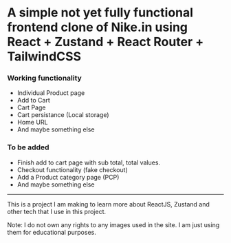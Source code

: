 # A simple not yet fully functional frontend clone of Nike.in using React + Zustand + React Router + TailwindCSS

### Working functionality

- Individual Product page
- Add to Cart
- Cart Page
- Cart persistance (Local storage)
- Home URL
- And maybe something else

### To be added

- Finish add to cart page with sub total, total values.
- Checkout functionality (fake checkout)
- Add a Product category page (PCP)
- And maybe something else

---

This is a project I am making to learn more about ReactJS, Zustand and other tech that I use in this project.

Note: I do not own any rights to any images used in the site. I am just using them for educational purposes.
